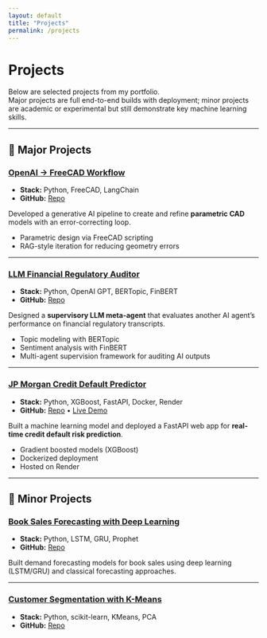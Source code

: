 ```yaml
---
layout: default
title: "Projects"
permalink: /projects
---
```


# Projects

Below are selected projects from my portfolio.  
Major projects are full end-to-end builds with deployment; minor projects are academic or experimental but still demonstrate key machine learning skills.

---

## 🔹 Major Projects

### [OpenAI → FreeCAD Workflow](/projects/openai-to-freecad-workflow/)
- **Stack:** Python, FreeCAD, LangChain  
- **GitHub:** [Repo](https://github.com/giuliano-t/openAI-to-freeCAD-workflow)  

Developed a generative AI pipeline to create and refine **parametric CAD** models with an error-correcting loop.  
- Parametric design via FreeCAD scripting  
- RAG-style iteration for reducing geometry errors  

---

### [LLM Financial Regulatory Auditor](/projects/llm-financial-regulatory-auditor/)
- **Stack:** Python, OpenAI GPT, BERTopic, FinBERT  
- **GitHub:** [Repo](https://github.com/giuliano-t/llm-financial-regulatory-auditor)  

Designed a **supervisory LLM meta-agent** that evaluates another AI agent’s performance on financial regulatory transcripts.  
- Topic modeling with BERTopic  
- Sentiment analysis with FinBERT  
- Multi-agent supervision framework for auditing AI outputs  

---

### [JP Morgan Credit Default Predictor](/projects/jpmorgan-credit-default-app/)
- **Stack:** Python, XGBoost, FastAPI, Docker, Render  
- **GitHub:** [Repo](https://github.com/giuliano-t/jpmorgan-credit-default-app) • [Live Demo](https://jpmorgan-credit-default-predictor.onrender.com)  

Built a machine learning model and deployed a FastAPI web app for **real-time credit default risk prediction**.  
- Gradient boosted models (XGBoost)  
- Dockerized deployment  
- Hosted on Render  

---

## 🔹 Minor Projects

### [Book Sales Forecasting with Deep Learning](/projects/book-sales-forecasting-with-deep-learning/)
- **Stack:** Python, LSTM, GRU, Prophet  
- **GitHub:** [Repo](https://github.com/giuliano-t/Book-Sales-Forecasting-with-Deep-Learning)  

Built demand forecasting models for book sales using deep learning (LSTM/GRU) and classical forecasting approaches.

---

### [Customer Segmentation with K-Means](/projects/customer-segmentation-with-kmeans/)
- **Stack:** Python, scikit-learn, KMeans, PCA  
- **GitHub:** [Repo](https://github.com/giuliano-t/Cu)
